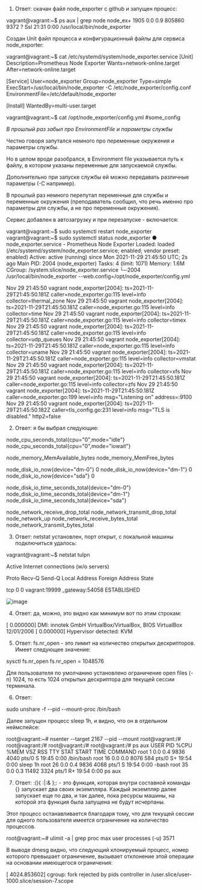1. Ответ: скачан файл node_exporter с github и запущен процесс:

vagrant@vagrant:~$ ps aux | grep node
node_ex+    1905  0.0  0.9 805860  9372 ?        Ssl  21:31   0:00 /usr/local/bin/node_exporter

Создан Unit файл процесса и конфигурационный файлы для сервиса node_exporter:

vagrant@vagrant:~$ cat /etc/systemd/system/node_exporter.service
[Unit]
Description=Prometheus Node Exporter
Wants=network-online.target
After=network-online.target

[Service]
User=node_exporter
Group=node_exporter
Type=simple
ExecStart=/usr/local/bin/node_exporter -C /etc/node_exporter/config.conf
EnvironmentFile=/etc/default/node_exporter

[Install]
WantedBy=multi-user.target


vagrant@vagrant:~$ cat /opt/node_exporter/config.yml
#some_config

*В прошлый раз забыл про EnvironmentFile и параметры службы*

Честно говоря запутался немного про переменные окружения и параметры службы. 

Но в целом вроде разобрался, в Environment file указывается путь к файлу, в котором указаны переменные для запускаемой службы.

Дополнительно при запуске службы ей можно передавать различные параметры (-С например).

В прошлый раз немного перепутал переменные для службы и переменные окружения (преподаватель сообщил, что речь именно про параметры для службы, а не про переменные окружения).


Сервис добавлен в автозагрузку и при перезапуске - включается:

vagrant@vagrant:~$ sudo systemctl restart node_exporter
vagrant@vagrant:~$ sudo systemctl status node_exporter
● node_exporter.service - Prometheus Node Exporter
     Loaded: loaded (/etc/systemd/system/node_exporter.service; enabled; vendor preset: enabled)
     Active: active (running) since Mon 2021-11-29 21:45:50 UTC; 2s ago
   Main PID: 2004 (node_exporter)
      Tasks: 4 (limit: 1071)
     Memory: 1.6M
     CGroup: /system.slice/node_exporter.service
             └─2004 /usr/local/bin/node_exporter --web.config=/opt/node_exporter/config.yml

Nov 29 21:45:50 vagrant node_exporter[2004]: ts=2021-11-29T21:45:50.181Z caller=node_exporter.go:115 level=info collector=thermal_zone
Nov 29 21:45:50 vagrant node_exporter[2004]: ts=2021-11-29T21:45:50.181Z caller=node_exporter.go:115 level=info collector=time
Nov 29 21:45:50 vagrant node_exporter[2004]: ts=2021-11-29T21:45:50.181Z caller=node_exporter.go:115 level=info collector=timex
Nov 29 21:45:50 vagrant node_exporter[2004]: ts=2021-11-29T21:45:50.181Z caller=node_exporter.go:115 level=info collector=udp_queues
Nov 29 21:45:50 vagrant node_exporter[2004]: ts=2021-11-29T21:45:50.181Z caller=node_exporter.go:115 level=info collector=uname
Nov 29 21:45:50 vagrant node_exporter[2004]: ts=2021-11-29T21:45:50.181Z caller=node_exporter.go:115 level=info collector=vmstat
Nov 29 21:45:50 vagrant node_exporter[2004]: ts=2021-11-29T21:45:50.181Z caller=node_exporter.go:115 level=info collector=xfs
Nov 29 21:45:50 vagrant node_exporter[2004]: ts=2021-11-29T21:45:50.181Z caller=node_exporter.go:115 level=info collector=zfs
Nov 29 21:45:50 vagrant node_exporter[2004]: ts=2021-11-29T21:45:50.181Z caller=node_exporter.go:199 level=info msg="Listening on" address=:9100
Nov 29 21:45:50 vagrant node_exporter[2004]: ts=2021-11-29T21:45:50.182Z caller=tls_config.go:231 level=info msg="TLS is disabled." http2=false


2. Ответ: я бы выбрал следующие:

node_cpu_seconds_total{cpu="0",mode="idle"}
node_cpu_seconds_total{cpu="0",mode="iowait"}

node_memory_MemAvailable_bytes
node_memory_MemFree_bytes

node_disk_io_now{device="dm-0"} 0
node_disk_io_now{device="dm-1"} 0
node_disk_io_now{device="sda"} 0

node_disk_io_time_seconds_total{device="dm-0"}
node_disk_io_time_seconds_total{device="dm-1"}
node_disk_io_time_seconds_total{device="sda"} 
 
node_network_receive_drop_total
node_network_transmit_drop_total
node_network_up
node_network_receive_bytes_total
node_network_transmit_bytes_total


3. Ответ: netstat установлен, порт открыт, с локальной машины подключиться удалось:

vagrant@vagrant:~$ netstat tulpn

Active Internet connections (w/o servers)

Proto Recv-Q Send-Q Local Address           Foreign Address         State

tcp        0      0 vagrant:19999           _gateway:54058          ESTABLISHED

![image](https://user-images.githubusercontent.com/60869933/144112613-1126e3fa-f926-4521-bb8d-8c9c41e58f13.png)


4. Ответ: да, можно, это видно как минимум вот по этим строкам:

[    0.000000] DMI: innotek GmbH VirtualBox/VirtualBox, BIOS VirtualBox 12/01/2006
[    0.000000] Hypervisor detected: KVM


5. Ответ: fs.nr_open - это лимит на количество открытых дескрипторов. Имеет следующее значение:

sysctl fs.nr_open
fs.nr_open = 1048576

Для пользователя по умолчанию установлено ограничение open files  (-n) 1024, то есть 1024 открытых дескриптора для текущей сессии терминала.



6. Ответ:

sudo unshare -f --pid --mount-proc /bin/bash

Далее запущен процесс sleep 1h, и видно, что он в отдельном неймспейсе:

root@vagrant:~# nsenter --target 2167 --pid --mount
root@vagrant:/#
root@vagrant:/#
root@vagrant:/#
root@vagrant:/# ps aux
USER         PID %CPU %MEM    VSZ   RSS TTY      STAT START   TIME COMMAND
root           1  0.0  0.4   9836  4040 pts/0    S    19:45   0:00 /bin/bash
root          16  0.0  0.0   8076   584 pts/0    S+   19:54   0:00 sleep 1h
root          26  0.0  0.4   9836  4088 pts/1    S    19:54   0:00 -bash
root          35  0.0  0.3  11492  3324 pts/1    R+   19:54   0:00 ps aux


7. Ответ: :(){ :|:& };: - это функция, которая внутри составной команды {} запускает два своих экземпляра. Каждый экземпляр далее запускает еще по два, и так далее, пока ресурсы машины, на которой эта функция была запущена не будут исчерпаны.

Этот процесс останавливается благодаря тому, что для текущей сессии для одного пользователя имеется ограничение на количество процессов.

root@vagrant:~# ulimit -a | grep proc
max user processes              (-u) 3571


В выводе dmesg видно, что следующий клонируемый процесс, номер которого превышает ограничение, вызывает отклонение этой операции на основании имеющегося ограничения: 

[ 4024.853602] cgroup: fork rejected by pids controller in /user.slice/user-1000.slice/session-7.scope





